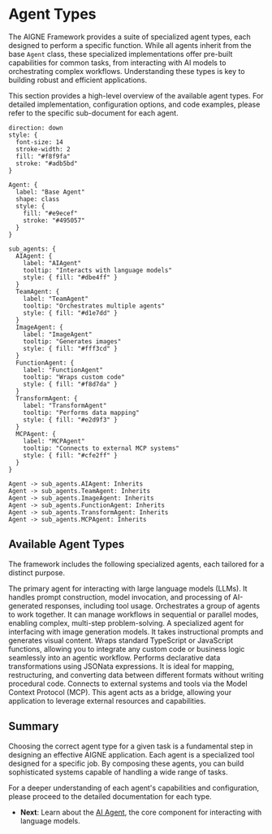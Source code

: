 # Agent Types

The AIGNE Framework provides a suite of specialized agent types, each designed to perform a specific function. While all agents inherit from the base `Agent` class, these specialized implementations offer pre-built capabilities for common tasks, from interacting with AI models to orchestrating complex workflows. Understanding these types is key to building robust and efficient applications.

This section provides a high-level overview of the available agent types. For detailed implementation, configuration options, and code examples, please refer to the specific sub-document for each agent.

```d2
direction: down
style: {
  font-size: 14
  stroke-width: 2
  fill: "#f8f9fa"
  stroke: "#adb5bd"
}

Agent: {
  label: "Base Agent"
  shape: class
  style: {
    fill: "#e9ecef"
    stroke: "#495057"
  }
}

sub_agents: {
  AIAgent: {
    label: "AIAgent"
    tooltip: "Interacts with language models"
    style: { fill: "#dbe4ff" }
  }
  TeamAgent: {
    label: "TeamAgent"
    tooltip: "Orchestrates multiple agents"
    style: { fill: "#d1e7dd" }
  }
  ImageAgent: {
    label: "ImageAgent"
    tooltip: "Generates images"
    style: { fill: "#fff3cd" }
  }
  FunctionAgent: {
    label: "FunctionAgent"
    tooltip: "Wraps custom code"
    style: { fill: "#f8d7da" }
  }
  TransformAgent: {
    label: "TransformAgent"
    tooltip: "Performs data mapping"
    style: { fill: "#e2d9f3" }
  }
  MCPAgent: {
    label: "MCPAgent"
    tooltip: "Connects to external MCP systems"
    style: { fill: "#cfe2ff" }
  }
}

Agent -> sub_agents.AIAgent: Inherits
Agent -> sub_agents.TeamAgent: Inherits
Agent -> sub_agents.ImageAgent: Inherits
Agent -> sub_agents.FunctionAgent: Inherits
Agent -> sub_agents.TransformAgent: Inherits
Agent -> sub_agents.MCPAgent: Inherits
```

## Available Agent Types

The framework includes the following specialized agents, each tailored for a distinct purpose.

<x-cards data-columns="2">
  <x-card data-title="AI Agent" data-icon="lucide:bot" data-href="/developer-guide/agents/ai-agent">
    The primary agent for interacting with large language models (LLMs). It handles prompt construction, model invocation, and processing of AI-generated responses, including tool usage.
  </x-card>
  <x-card data-title="Team Agent" data-icon="lucide:users" data-href="/developer-guide/agents/team-agent">
    Orchestrates a group of agents to work together. It can manage workflows in sequential or parallel modes, enabling complex, multi-step problem-solving.
  </x-card>
  <x-card data-title="Image Agent" data-icon="lucide:image" data-href="/developer-guide/agents/image-agent">
    A specialized agent for interfacing with image generation models. It takes instructional prompts and generates visual content.
  </x-card>
  <x-card data-title="Function Agent" data-icon="lucide:function-square" data-href="/developer-guide/agents/function-agent">
    Wraps standard TypeScript or JavaScript functions, allowing you to integrate any custom code or business logic seamlessly into an agentic workflow.
  </x-card>
  <x-card data-title="Transform Agent" data-icon="lucide:shuffle" data-href="/developer-guide/agents/transform-agent">
    Performs declarative data transformations using JSONata expressions. It is ideal for mapping, restructuring, and converting data between different formats without writing procedural code.
  </x-card>
  <x-card data-title="MCP Agent" data-icon="lucide:plug-zap" data-href="/developer-guide/agents/mcp-agent">
    Connects to external systems and tools via the Model Context Protocol (MCP). This agent acts as a bridge, allowing your application to leverage external resources and capabilities.
  </x-card>
</x-cards>

## Summary

Choosing the correct agent type for a given task is a fundamental step in designing an effective AIGNE application. Each agent is a specialized tool designed for a specific job. By composing these agents, you can build sophisticated systems capable of handling a wide range of tasks.

For a deeper understanding of each agent's capabilities and configuration, please proceed to the detailed documentation for each type.

- **Next**: Learn about the [AI Agent](./developer-guide-agents-ai-agent.md), the core component for interacting with language models.